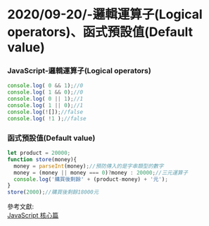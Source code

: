 # 2020/09-20/-邏輯運算子(Logical operators)、函式預設值(Default value)

### JavaScript-邏輯運算子(Logical operators)
```javascript
console.log( 0 && 1);//0
console.log( 1 && 0);//0
console.log( 0 || 1);//1
console.log( 1 || 0);//1
console.log(![]);//false
console.log( !1 );//false
```

### 函式預設值(Default value)
```javascript
let product = 20000;
function store(money){
  money = parseInt(money);//預防傳入的是字串類型的數字
  money = (money || money === 0)?money : 20000;//三元運算子
  console.log('購買後剩餘' + (product-money) + '元');
}
store(2000);//購買後剩餘18000元
```

參考文獻:<br/>
[JavaScript 核心篇](https://www.hexschool.com/courses/js-core.html "Title")